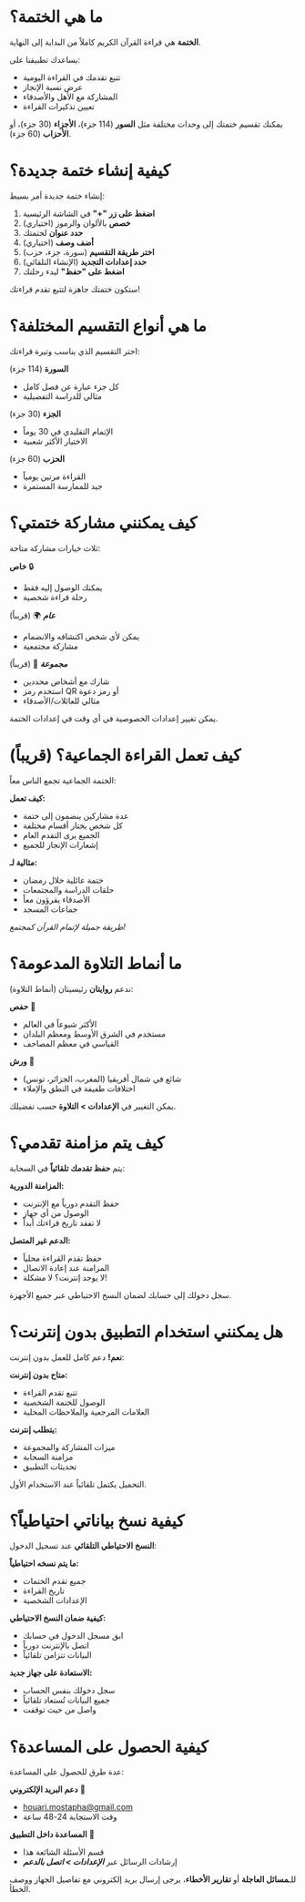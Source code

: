 # ما هي الختمة؟

**الختمة** هي قراءة القرآن الكريم كاملاً من البداية إلى النهاية.

يساعدك تطبيقنا على:
- تتبع تقدمك في القراءة اليومية
- عرض نسبة الإنجاز
- المشاركة مع الأهل والأصدقاء
- تعيين تذكيرات القراءة

يمكنك تقسيم ختمتك إلى وحدات مختلفة مثل **السور** (114 جزء)، **الأجزاء** (30 جزء)، أو **الأحزاب** (60 جزء).

# كيفية إنشاء ختمة جديدة؟

إنشاء ختمة جديدة أمر بسيط:

1. **اضغط على زر "+"** في الشاشة الرئيسية
2. **خصص** بالألوان والرموز (اختياري)
3. **حدد عنوان** لختمتك
4. **أضف وصف** (اختياري)
5. **اختر طريقة التقسيم** (سورة، جزء، حزب)
6. **حدد إعدادات التجديد** (الإنشاء التلقائي)
7. **اضغط على "حفظ"** لبدء رحلتك

ستكون ختمتك جاهزة لتتبع تقدم قراءتك!

# ما هي أنواع التقسيم المختلفة؟

اختر التقسيم الذي يناسب وتيرة قراءتك:

**السورة** (114 جزء)
- كل جزء عبارة عن فصل كامل
- مثالي للدراسة التفصيلية

**الجزء** (30 جزء)
- الإتمام التقليدي في 30 يوماً
- الاختيار الأكثر شعبية

**الحزب** (60 جزء)
- القراءة مرتين يومياً
- جيد للممارسة المستمرة

# كيف يمكنني مشاركة ختمتي؟

ثلاث خيارات مشاركة متاحة:

**خاص** 🔒
- يمكنك الوصول إليه فقط
- رحلة قراءة شخصية

**_عام_** 🌍 (قريباً)
- يمكن لأي شخص اكتشافه والانضمام
- مشاركة مجتمعية

**_مجموعة_** 👥 (قريباً)
- شارك مع أشخاص محددين
- استخدم رمز QR أو رمز دعوة
- مثالي للعائلات/الأصدقاء

يمكن تغيير إعدادات الخصوصية في أي وقت في إعدادات الختمة.

# كيف تعمل القراءة الجماعية؟ (قريباً)

الختمة الجماعية تجمع الناس معاً:

**كيف تعمل:**
- عدة مشاركين ينضمون إلى ختمة
- كل شخص يختار أقسام مختلفة
- الجميع يرى التقدم العام
- إشعارات الإنجاز للجميع

**مثالية لـ:**
- ختمة عائلية خلال رمضان
- حلقات الدراسة والمجتمعات
- الأصدقاء يقرؤون معاً
- جماعات المسجد

*طريقة جميلة لإتمام القرآن كمجتمع!*

# ما أنماط التلاوة المدعومة؟

ندعم **روايتان** رئيسيتان (أنماط التلاوة):

**حفص** 📖
- الأكثر شيوعاً في العالم
- مستخدم في الشرق الأوسط ومعظم البلدان
- القياسي في معظم المصاحف

**ورش** 📖
- شائع في شمال أفريقيا (المغرب، الجزائر، تونس)
- اختلافات طفيفة في النطق والإملاء

يمكن التغيير في **الإعدادات > التلاوة** حسب تفضيلك.

# كيف يتم مزامنة تقدمي؟

يتم **حفظ تقدمك تلقائياً** في السحابة:

**المزامنة الدورية:**
- حفظ التقدم دورياً مع الإنترنت
- الوصول من أي جهاز
- لا تفقد تاريخ قراءتك أبداً

**الدعم غير المتصل:**
- حفظ تقدم القراءة محلياً
- المزامنة عند إعادة الاتصال
- لا يوجد إنترنت؟ لا مشكلة!

سجل دخولك إلى حسابك لضمان النسخ الاحتياطي عبر جميع الأجهزة.

# هل يمكنني استخدام التطبيق بدون إنترنت؟

**نعم!** دعم كامل للعمل بدون إنترنت:

**متاح بدون إنترنت:**
- تتبع تقدم القراءة
- الوصول للختمة الشخصية
- العلامات المرجعية والملاحظات المحلية

**يتطلب إنترنت:**
- ميزات المشاركة والمجموعة
- مزامنة السحابة
- تحديثات التطبيق

التحميل يكتمل تلقائياً عند الاستخدام الأول.

# كيفية نسخ بياناتي احتياطياً؟

**النسخ الاحتياطي التلقائي** عند تسجيل الدخول:

**ما يتم نسخه احتياطياً:**
- جميع تقدم الختمات
- تاريخ القراءة
- الإعدادات الشخصية

**كيفية ضمان النسخ الاحتياطي:**
- ابق مسجل الدخول في حسابك
- اتصل بالإنترنت دورياً
- البيانات تتزامن تلقائياً

**الاستعادة على جهاز جديد:**
- سجل دخولك بنفس الحساب
- جميع البيانات تُستعاد تلقائياً
- واصل من حيث توقفت

# كيفية الحصول على المساعدة؟

عدة طرق للحصول على المساعدة:

**دعم البريد الإلكتروني** 📧
- houari.mostapha@gmail.com
- وقت الاستجابة 24-48 ساعة

**المساعدة داخل التطبيق** 📱
- قسم الأسئلة الشائعة هذا
- إرشادات الرسائل عبر **_الإعدادات > اتصل بالدعم_**

للـ**مسائل العاجلة** أو **تقارير الأخطاء**، يرجى إرسال بريد إلكتروني مع تفاصيل الجهاز ووصف الخطأ.